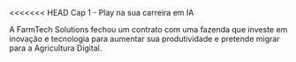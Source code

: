 <<<<<<< HEAD
Cap 1 - Play na sua carreira em IA

A FarmTech Solutions fechou um contrato com uma fazenda que investe em inovação e tecnologia para aumentar sua produtividade e pretende migrar para a Agricultura Digital.


